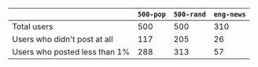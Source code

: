 |                               |   `500-pop` |   `500-rand` |   `eng-news` |
|-------------------------------|-------------|--------------|--------------|
| Total users                   |         500 |          500 |          310 |
| Users who didn't post at all  |         117 |          205 |           26 |
| Users who posted less than 1% |         288 |          313 |           57 |
